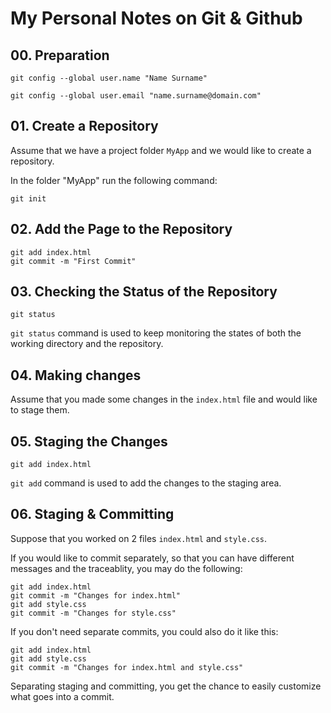 # My Personal Notes on Git & Github

## 00. Preparation

```
git config --global user.name "Name Surname"
```

```
git config --global user.email "name.surname@domain.com"
```

## 01. Create a Repository

Assume that we have a project folder `MyApp` and we would like to create a repository.

In the folder "MyApp" run the following command:

```
git init
```
## 02. Add the Page to the Repository

```
git add index.html
git commit -m "First Commit"
```
## 03. Checking the Status of the Repository

```
git status
```

`git status` command is used to keep monitoring the states of both the working directory and the repository.

## 04. Making changes

Assume that you made some changes in the `index.html` file and would like to stage them.

## 05. Staging the Changes
```
git add index.html
```
`git add` command is used to add the changes to the staging area.

## 06. Staging & Committing
Suppose that you worked on 2 files `index.html` and `style.css`.

If you would like to commit separately, so that you can have different messages and the traceablity, you may do the following:

```
git add index.html
git commit -m "Changes for index.html"
git add style.css
git commit -m "Changes for style.css"
```

If you don't need separate commits, you could also do it like this:
```
git add index.html
git add style.css
git commit -m "Changes for index.html and style.css"
```
Separating staging and committing, you get the chance to easily customize what goes into a commit.
